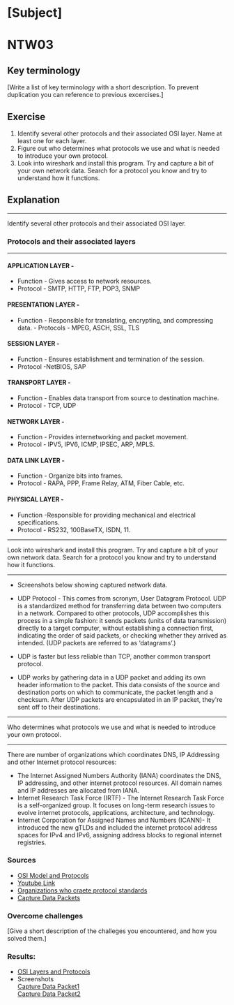 # [Subject]
# NTW03

## Key terminology
[Write a list of key terminology with a short description. To prevent duplication you can reference to previous excercises.]

## Exercise

1. Identify several other protocols and their associated OSI layer. Name at least one for each layer.
1. Figure out who determines what protocols we use and what is needed to introduce your own protocol.
1. Look into wireshark and install this program. Try and capture a bit of your own network data. Search for a protocol you know and try to understand how it functions.

## Explanation

___
Identify several other protocols and their associated OSI layer.
### Protocols and their associated layers
___

#### APPLICATION LAYER - 
- Function - Gives access to network resources.	
- Protocol - SMTP, HTTP, FTP, POP3, SNMP   
#### PRESENTATION LAYER - 
- Function - Responsible for translating, encrypting, and compressing data.	- Protocols - MPEG, ASCH, SSL, TLS
#### SESSION LAYER -
- Function - Ensures establishment and termination of the session.	
- Protocol -NetBIOS, SAP
#### TRANSPORT LAYER - 
- Function - Enables data transport from source to destination machine.	 
- Protocol - TCP, UDP
#### NETWORK LAYER - 
- Function - Provides internetworking and packet movement.	
- Protocol - IPV5, IPV6, ICMP, IPSEC, ARP, MPLS.
#### DATA LINK LAYER - 
- Function - Organize bits into frames.	
- Protocol - RAPA, PPP, Frame Relay, ATM, Fiber Cable, etc.
#### PHYSICAL LAYER - 
- Function -Responsible for providing mechanical and electrical specifications.	
- Protocol - RS232, 100BaseTX, ISDN, 11.


___
Look into wireshark and install this program. Try and capture a bit of your own network data. Search for a protocol you know and try to understand how it functions.
___
* Screenshots below showing captured network data. 
* UDP Protocol - This comes from scronym, User Datagram Protocol. UDP is a standardized method for transferring data between two computers in a network. Compared to other protocols, UDP accomplishes this process in a simple fashion: it sends packets (units of data transmission) directly to a target computer, without establishing a connection first, indicating the order of said packets, or checking whether they arrived as intended. (UDP packets are referred to as ‘datagrams’.)

* UDP is faster but less reliable than TCP, another common transport protocol.
* UDP works by gathering data in a UDP packet and adding its own header information to the packet. This data consists of the source and destination ports on which to communicate, the packet length and a checksum. After UDP packets are encapsulated in an IP packet, they're sent off to their destinations.



____
Who determines what protocols we use and what is needed to introduce your own protocol.
____
There are number of organizations which coordinates DNS, IP Addressing and other Internet protocol resources:
- The Internet Assigned Numbers Authority (IANA) coordinates the DNS, IP addressing, and other internet protocol resources. All domain names and IP addresses are allocated from IANA. 
- Internet Research Task Force (IRTF) - The Internet Research Task Force is a self-organized group. It focuses on long-term research issues to evolve internet protocols, applications, architecture, and technology. 
- Internet Corporation for Assigned Names and Numbers (ICANN)-
It introduced the new gTLDs and included the internet protocol address spaces for IPv4 and IPv6, assigning address blocks to regional internet registries.


### Sources
* [OSI Model and Protocols](https://data-flair.training/blogs/osi-model-in-computer-network/)  
* [Youtube Link](https://www.youtube.com/watch?v=46pBeyHKQuQ)  
* [Organizations who craete protocol standards](https://www.internetx.com/en/news-detailview/who-creates-the-standards-and-protocols-for-the-internet/)   
* [Capture Data Packets](https://www.youtube.com/watch?v=qAuu9gquivU)



### Overcome challenges
[Give a short description of the challeges you encountered, and how you solved them.]

### Results:
* [OSI Layers and Protocols](\00_includes\Week2\Networking\NTW03\NTW03-OSI_Protocols)
* Screenshots   
 [Capture Data Packet1](\00_includes\Week2\Networking\NTW03\NTW03-CaptureDataPackets_WireShark1.png)   
 [Capture Data Packet2](\00_includes\Week2\Networking\NTW03\NTW03-CaptureDataPackets_WireShark2.png)